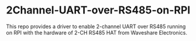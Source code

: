 # 2Channel-UART-over-RS485-on-RPI
This repo provides a driver to enable 2-channel UART over RS485 running on RPI with the hardware of 2-CH RS485 HAT from Waveshare Electronics.
